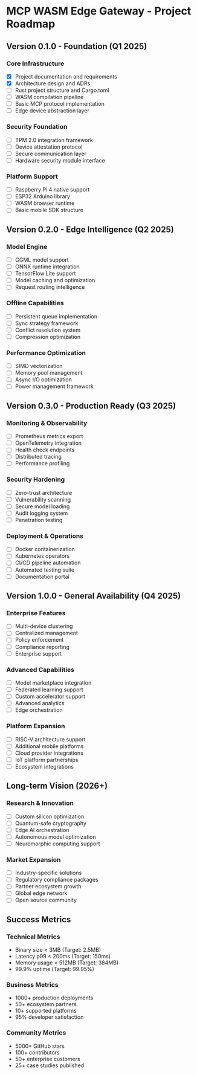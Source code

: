 # MCP WASM Edge Gateway - Project Roadmap

## Version 0.1.0 - Foundation (Q1 2025)

### Core Infrastructure
- [x] Project documentation and requirements
- [x] Architecture design and ADRs
- [ ] Rust project structure and Cargo.toml
- [ ] WASM compilation pipeline
- [ ] Basic MCP protocol implementation
- [ ] Edge device abstraction layer

### Security Foundation
- [ ] TPM 2.0 integration framework
- [ ] Device attestation protocol
- [ ] Secure communication layer
- [ ] Hardware security module interface

### Platform Support
- [ ] Raspberry Pi 4 native support
- [ ] ESP32 Arduino library
- [ ] WASM browser runtime
- [ ] Basic mobile SDK structure

## Version 0.2.0 - Edge Intelligence (Q2 2025)

### Model Engine
- [ ] GGML model support
- [ ] ONNX runtime integration
- [ ] TensorFlow Lite support
- [ ] Model caching and optimization
- [ ] Request routing intelligence

### Offline Capabilities
- [ ] Persistent queue implementation
- [ ] Sync strategy framework
- [ ] Conflict resolution system
- [ ] Compression optimization

### Performance Optimization
- [ ] SIMD vectorization
- [ ] Memory pool management
- [ ] Async I/O optimization
- [ ] Power management framework

## Version 0.3.0 - Production Ready (Q3 2025)

### Monitoring & Observability
- [ ] Prometheus metrics export
- [ ] OpenTelemetry integration
- [ ] Health check endpoints
- [ ] Distributed tracing
- [ ] Performance profiling

### Security Hardening
- [ ] Zero-trust architecture
- [ ] Vulnerability scanning
- [ ] Secure model loading
- [ ] Audit logging system
- [ ] Penetration testing

### Deployment & Operations
- [ ] Docker containerization
- [ ] Kubernetes operators
- [ ] CI/CD pipeline automation
- [ ] Automated testing suite
- [ ] Documentation portal

## Version 1.0.0 - General Availability (Q4 2025)

### Enterprise Features
- [ ] Multi-device clustering
- [ ] Centralized management
- [ ] Policy enforcement
- [ ] Compliance reporting
- [ ] Enterprise support

### Advanced Capabilities
- [ ] Model marketplace integration
- [ ] Federated learning support
- [ ] Custom accelerator support
- [ ] Advanced analytics
- [ ] Edge orchestration

### Platform Expansion
- [ ] RISC-V architecture support
- [ ] Additional mobile platforms
- [ ] Cloud provider integrations
- [ ] IoT platform partnerships
- [ ] Ecosystem integrations

## Long-term Vision (2026+)

### Research & Innovation
- [ ] Custom silicon optimization
- [ ] Quantum-safe cryptography
- [ ] Edge AI orchestration
- [ ] Autonomous model optimization
- [ ] Neuromorphic computing support

### Market Expansion
- [ ] Industry-specific solutions
- [ ] Regulatory compliance packages
- [ ] Partner ecosystem growth
- [ ] Global edge network
- [ ] Open source community

## Success Metrics

### Technical Metrics
- Binary size < 3MB (Target: 2.5MB)
- Latency p99 < 200ms (Target: 150ms)
- Memory usage < 512MB (Target: 384MB)
- 99.9% uptime (Target: 99.95%)

### Business Metrics
- 1000+ production deployments
- 50+ ecosystem partners
- 10+ supported platforms
- 95% developer satisfaction

### Community Metrics
- 5000+ GitHub stars
- 100+ contributors
- 50+ enterprise customers
- 25+ case studies published